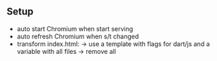 ## Setup
- auto start Chromium when start serving
- auto refresh Chromium when s/t changed
- transform index.html:
  -> use a template with flags for dart/js and a variable with all files
  -> remove all <script> tags, just leave main.dart!
  -> auto create it as well!